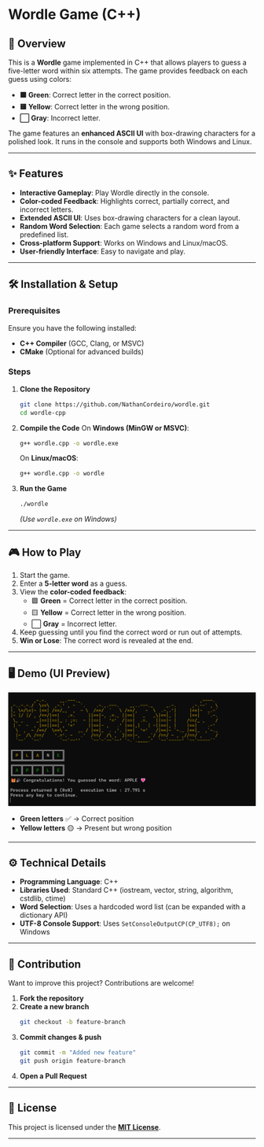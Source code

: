 # Wordle Game (C++)

## 📌 Overview
This is a **Wordle** game implemented in C++ that allows players to guess a five-letter word within six attempts. The game provides feedback on each guess using colors:
- **🟩 Green**: Correct letter in the correct position.
- **🟨 Yellow**: Correct letter in the wrong position.
- **⬜ Gray**: Incorrect letter.

The game features an **enhanced ASCII UI** with box-drawing characters for a polished look. It runs in the console and supports both Windows and Linux.

---

## ✨ Features
- **Interactive Gameplay**: Play Wordle directly in the console.
- **Color-coded Feedback**: Highlights correct, partially correct, and incorrect letters.
- **Extended ASCII UI**: Uses box-drawing characters for a clean layout.
- **Random Word Selection**: Each game selects a random word from a predefined list.
- **Cross-platform Support**: Works on Windows and Linux/macOS.
- **User-friendly Interface**: Easy to navigate and play.

---

## 🛠 Installation & Setup
### Prerequisites
Ensure you have the following installed:
- **C++ Compiler** (GCC, Clang, or MSVC)
- **CMake** (Optional for advanced builds)

### Steps
1. **Clone the Repository**
   ```sh
   git clone https://github.com/NathanCordeiro/wordle.git
   cd wordle-cpp
   ```

2. **Compile the Code**
   On **Windows (MinGW or MSVC)**:
   ```sh
   g++ wordle.cpp -o wordle.exe
   ```
   On **Linux/macOS**:
   ```sh
   g++ wordle.cpp -o wordle
   ```

3. **Run the Game**
   ```sh
   ./wordle
   ```
   *(Use `wordle.exe` on Windows)*

---

## 🎮 How to Play
1. Start the game.
2. Enter a **5-letter word** as a guess.
3. View the **color-coded feedback**:
   - 🟩 **Green** = Correct letter in the correct position.
   - 🟨 **Yellow** = Correct letter in the wrong position.
   - ⬜ **Gray** = Incorrect letter.
4. Keep guessing until you find the correct word or run out of attempts.
5. **Win or Lose**: The correct word is revealed at the end.

---

## 🖥️ Demo (UI Preview)
![Wordle](wordle.png)
- **Green letters** ✅ → Correct position  
- **Yellow letters** 🟡 → Present but wrong position  

---

## ⚙️ Technical Details
- **Programming Language**: C++
- **Libraries Used**: Standard C++ (iostream, vector, string, algorithm, cstdlib, ctime)
- **Word Selection**: Uses a hardcoded word list (can be expanded with a dictionary API)
- **UTF-8 Console Support**: Uses `SetConsoleOutputCP(CP_UTF8);` on Windows

---

## 🤝 Contribution
Want to improve this project? Contributions are welcome!
1. **Fork the repository**
2. **Create a new branch**
   ```sh
   git checkout -b feature-branch
   ```
3. **Commit changes & push**
   ```sh
   git commit -m "Added new feature"
   git push origin feature-branch
   ```
4. **Open a Pull Request**

---

## 📜 License
This project is licensed under the [**MIT License**](LICENSE).

---

